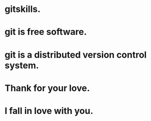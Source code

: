 # gitskills.
# git is free software.
# git is a distributed version control system.
# Thank for your love.
# I fall in love with you.
